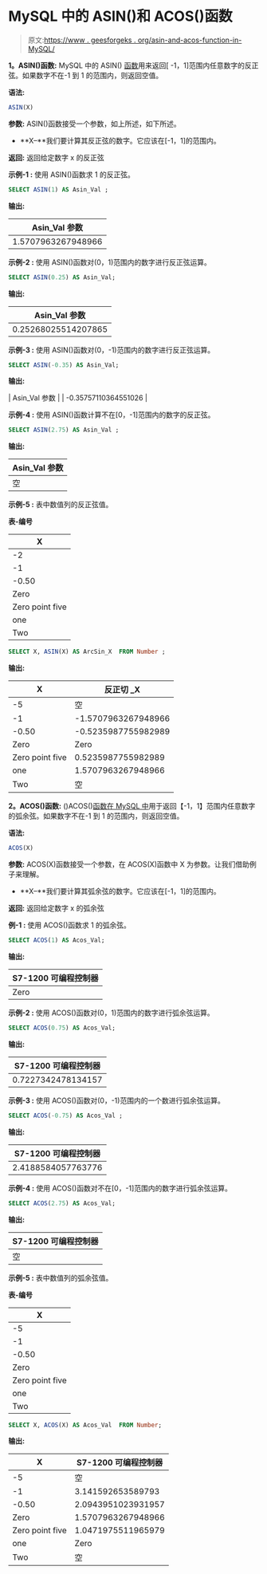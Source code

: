# MySQL 中的 ASIN()和 ACOS()函数

> 原文:[https://www . geesforgeks . org/asin-and-acos-function-in-MySQL/](https://www.geeksforgeeks.org/asin-and-acos-function-in-mysql/)

**1。ASIN()函数:**
MySQL 中的 ASIN() [函数](https://www.geeksforgeeks.org/sql-functions-aggregate-scalar-functions/)用来返回[ -1，1]范围内任意数字的反正弦。如果数字不在-1 到 1 的范围内，则返回空值。

**语法:**

```sql
ASIN(X)

```

**参数:**
ASIN()函数接受一个参数，如上所述，如下所述。

*   **X–**我们要计算其反正弦的数字。它应该在[-1，1]的范围内。

**返回:**
返回给定数字 x 的反正弦

**示例-1 :**
使用 ASIN()函数求 1 的反正弦。

```sql
SELECT ASIN(1) AS Asin_Val ;

```

**输出:**

| Asin_Val 参数 |
| --- |
| 1.5707963267948966 |

**示例-2 :**
使用 ASIN()函数对(0，1)范围内的数字进行反正弦运算。

```sql
SELECT ASIN(0.25) AS Asin_Val;

```

**输出:**

| Asin_Val 参数 |
| --- |
| 0.25268025514207865 |

**示例-3 :**
使用 ASIN()函数对(0，-1)范围内的数字进行反正弦运算。

```sql
SELECT ASIN(-0.35) AS Asin_Val;

```

**输出:**

| Asin_Val 参数 |
| -0.35757110364551026 |

**示例-4 :**
使用 ASIN()函数计算不在[0，-1]范围内的数字的反正弦。

```sql
SELECT ASIN(2.75) AS Asin_Val ;

```

**输出:**

| Asin_Val 参数 |
| --- |
| 空 |

**示例-5 :**
表中数值列的反正弦值。

**表-编号**

| X |
| --- |
| -2 |
| -1 |
| -0.50 |
| Zero |
| Zero point five |
| one |
| Two |

```sql
SELECT X, ASIN(X) AS ArcSin_X  FROM Number ;

```

**输出:**

| X | 反正切 _X |
| --- | --- |
| -5 | 空 |
| -1 | -1.5707963267948966 |
| -0.50 | -0.5235987755982989 |
| Zero | Zero |
| Zero point five | 0.5235987755982989 |
| one | 1.5707963267948966 |
| Two | 空 |

**2。ACOS()函数:**
()ACOS()[函数在 MySQL 中](https://www.geeksforgeeks.org/aggregate-functions-in-sql/?ref=rp)用于返回【-1，1】范围内任意数字的弧余弦。如果数字不在-1 到 1 的范围内，则返回空值。

**语法:**

```sql
ACOS(X)

```

**参数:**
ACOS(X)函数接受一个参数，在 ACOS(X)函数中 X 为参数。让我们借助例子来理解。

*   **X–**我们要计算其弧余弦的数字。它应该在[-1，1]的范围内。

**返回:**
返回给定数字 x 的弧余弦

**例-1 :**
使用 ACOS()函数求 1 的弧余弦。

```sql
SELECT ACOS(1) AS Acos_Val;

```

**输出:**

| S7-1200 可编程控制器 |
| --- |
| Zero |

**示例-2 :**
使用 ACOS()函数对(0，1)范围内的数字进行弧余弦运算。

```sql
SELECT ACOS(0.75) AS Acos_Val;

```

**输出:**

| S7-1200 可编程控制器 |
| --- |
| 0.7227342478134157 |

**示例-3 :**
使用 ACOS()函数对(0，-1)范围内的一个数进行弧余弦运算。

```sql
SELECT ACOS(-0.75) AS Acos_Val ;

```

**输出:**

| S7-1200 可编程控制器 |
| --- |
| 2.4188584057763776 |

**示例-4 :**
使用 ACOS()函数对不在[0，-1]范围内的数字进行弧余弦运算。

```sql
SELECT ACOS(2.75) AS Acos_Val;

```

**输出:**

| S7-1200 可编程控制器 |
| --- |
| 空 |

**示例-5 :**
表中数值列的弧余弦值。

**表-编号**

| X |
| --- |
| -5 |
| -1 |
| -0.50 |
| Zero |
| Zero point five |
| one |
| Two |

```sql
SELECT X, ACOS(X) AS Acos_Val  FROM Number;

```

**输出:**

| X | S7-1200 可编程控制器 |
| --- | --- |
| -5 | 空 |
| -1 | 3.141592653589793 |
| -0.50 | 2.0943951023931957 |
| Zero | 1.5707963267948966 |
| Zero point five | 1.0471975511965979 |
| one | Zero |
| Two | 空 |